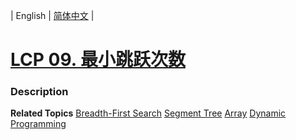 | English | [简体中文](README.md) |

# [LCP 09. 最小跳跃次数](https://leetcode.cn/problems/zui-xiao-tiao-yue-ci-shu)
 ### Description

**Related Topics**  [Breadth-First Search](https://leetcode.cn/tag/breadth-first-search) [Segment Tree](https://leetcode.cn/tag/segment-tree) [Array](https://leetcode.cn/tag/array) [Dynamic Programming](https://leetcode.cn/tag/dynamic-programming) 